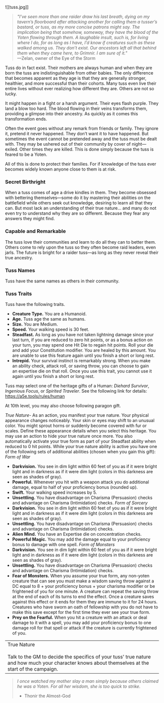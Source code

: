 ![[tuss.jpg]]
> _"I’ve seen more than one raider draw his last breath, dying on my tavern’s floorboard after attacking another for calling them a tusser’s bastard, or tuss, as my more concise patrons might say. The implication being that somehow, someway, they have the blood of the Yoten flowing through them. A laughable insult, such is, for living where I do, for as long as I have, I’d know if creatures such as these walked among us. They don’t exist. Our ancestors left all that behind them when they came here, to Grimnir. I am sure of it."_  
> —Zelan, owner of the Eye of the Storm

Tuss do in fact exist. Their mothers are always human and when they are born the tuss are indistinguishable from other babies. The only difference that becomes apparent as they age is that they are generally stronger, healthier, and more successful than their cohorts. Many tuss even live their entire lives without ever realizing how different they are. Others are not so lucky.

It might happen in a fight or a harsh argument. Their eyes flash purple. They land a blow too hard. The blood flowing in their veins transforms them, providing a glimpse into their ancestry. As quickly as it comes this transformation ends.

Often the event goes without any remark from friends or family. They ignore it, pretend it never happened. They don’t want it to have happened. But sometimes the event cannot be pretended away and the tuss must be dealt with. They may be ushered out of their community by cover of night—exiled. Other times they are killed. This is done simply because the tuss is feared to be a Yoten.

All of this is done to protect their families. For if knowledge of the tuss ever becomes widely known anyone close to them is at risk. 

### Secret Birthright

When a tuss comes of age a drive kindles in them. They become obsessed with bettering themselves—some do it by mastering their abilities on the battlefield while others seek out knowledge, desiring to learn all that they can. But most lack an understanding of their true nature… and many do not even try to understand why they are so different. Because they fear any answers they might find.

### Capable and Remarkable

The tuss love their communities and learn to do all they can to better them. Others come to rely upon the tuss so they often become raid leaders, even jarls. The future is bright for a raider tuss—as long as they never reveal their true ancestry.

### Tuss Names

Tuss have the same names as others in their community.

### Tuss Traits

Tuss have the following traits.

- **Creature Type.** You are a Humanoid.
- **Age.** Tuss age the same as humans. 
- **Size.** You are Medium.
- **Speed.** Your walking speed is 30 feet.
- **Steadfast.** As long as you have not taken lightning damage since your last turn, if you are reduced to zero hit points, or as a bonus action on your turn, you may spend one Hit Die to regain hit points. Roll your die and add your Constitution modifier. You are healed by this amount. You are unable to use this feature again until you finish a short or long rest.
- **Intrepid.** Your survival instinct is remarkably strong. When you make an ability check, attack roll, or saving throw, you can choose to gain an expertise die on that roll. Once you use this trait, you cannot use it again until you finish a short or long rest.

Tuss may select one of the heritage gifts of a Human: *Diehard Survivor*, *Ingenious Focus*, or *Spirited Traveler*.  See the following link for details: https://a5e.tools/rules/human

At 10th level, you may also choose following paragon gift.

*True Nature*- As an action, you manifest your true nature. Your physical appearance changes noticeably. Your skin or eyes may shift to an unusual color. You might sprout horns or suddenly become covered with fur or scales. Define these appearance details when you select this heritage. You may use an action to hide your true nature once more.  You also automatically activate your true form as part of your Steadfast ability when reduced to 0 hit points. While your true nature ability is active you have one of the following sets of additional abilities (chosen when you gain this gift):
*Form of War*
- **Darkvision.** You see in dim light within 60 feet of you as if it were bright light and in darkness as if it were dim light (colors in this darkness are seen as shades of gray).
- **Powerful.** Whenever you hit with a weapon attack you do additional damage, equal to half of your proficiency bonus (rounded up).
- **Swift.** Your walking speed increases by 5.
- **Unsettling.** You have disadvantage on Charisma (Persuasion) checks and advantage on Charisma (Intimidation) checks.
*Form of Sorcery*
- **Darkvision.** You see in dim light within 60 feet of you as if it were bright light and in darkness as if it were dim light (colors in this darkness are seen as shades of gray).
- **Unsettling.** You have disadvantage on Charisma (Persuasion) checks and advantage on Charisma (Intimidation) checks.
- **Alien Mind.** You have an Expertise die on concentration checks.
- **Powerful Magic.** You may add the damage equal to your proficiency bonus to damage with one spell.
*Form of Monsters*
- **Darkvision.** You see in dim light within 60 feet of you as if it were bright light and in darkness as if it were dim light (colors in this darkness are seen as shades of gray).
- **Unsettling.** You have disadvantage on Charisma (Persuasion) checks and advantage on Charisma (Intimidation) checks.
- **Fear of Monsters.** When you assume your true form, any non-yoten creature that can see you must make a wisdom saving throw against a DC equal to 8 + your proficiency bonus + your charisma modifier or be frightened of you for one minute.  A creature can repeat the saving throw at the end of each of its turns to end the effect.  Once a creature saves against this effect or it ends for them they are immune to it for 24 hours.  Creatures who have sworn an oath of fellowship with you do not have to make this save except for the first time they ever see your true form.
- **Prey on the Fearful.** When you hit a creature with an attack or deal damage to it with a spell, you may add your proficiency bonus to one damage roll for that spell or attack if the creature is currently frightened of you.

|                                                                                                                                                                      |
| -------------------------------------------------------------------------------------------------------------------------------------------------------------------- |
| True Nature<br><br>Talk to the GM to decide the specifics of your tuss' true nature and how much your character knows about themselves at the start of the campaign. |

> _I once watched my mother slay a man simply because others claimed he was a Yoten. For all her wisdom, she is too quick to strike._    
> - Thonir the Almost-God